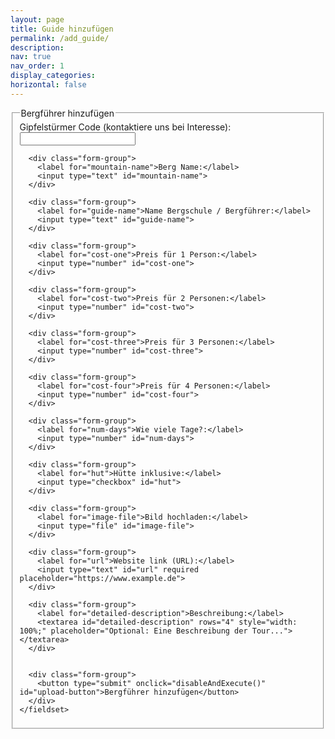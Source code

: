 ```yaml
---
layout: page
title: Guide hinzufügen
permalink: /add_guide/
description:
nav: true
nav_order: 1
display_categories:
horizontal: false
---
```


<html>
<head>
  <title>Bergführer hinzufügen</title>
  <link rel="stylesheet" type="text/css" href="../projects/css/style.css">
</head>

<body>

  <script type="text/javascript" src="../projects/js/functions.js"></script>
  
  <form id="create-form" class="modern-form">
    <fieldset>
      <legend>Bergführer hinzufügen</legend>
      <div class="form-group">
        <label for="code">Gipfelstürmer Code (kontaktiere uns bei Interesse):</label>
        <input type="text" id="code">
        <span id="error-message" style="color: red; display: none;">Falscher Code</span>
        <input type="hidden" id="correct-code" value="bester-bergführer">
      </div>

      <div class="form-group">
        <label for="mountain-name">Berg Name:</label>
        <input type="text" id="mountain-name">
      </div>

      <div class="form-group">
        <label for="guide-name">Name Bergschule / Bergführer:</label>
        <input type="text" id="guide-name">
      </div>

      <div class="form-group">
        <label for="cost-one">Preis für 1 Person:</label>
        <input type="number" id="cost-one">
      </div>

      <div class="form-group">
        <label for="cost-two">Preis für 2 Personen:</label>
        <input type="number" id="cost-two">
      </div>

      <div class="form-group">
        <label for="cost-three">Preis für 3 Personen:</label>
        <input type="number" id="cost-three">
      </div>

      <div class="form-group">
        <label for="cost-four">Preis für 4 Personen:</label>
        <input type="number" id="cost-four">
      </div>

      <div class="form-group">
        <label for="num-days">Wie viele Tage?:</label>
        <input type="number" id="num-days">
      </div>

      <div class="form-group">
        <label for="hut">Hütte inklusive:</label>
        <input type="checkbox" id="hut">
      </div>

      <div class="form-group">
        <label for="image-file">Bild hochladen:</label>
        <input type="file" id="image-file">
      </div>

      <div class="form-group">
        <label for="url">Website link (URL):</label>
        <input type="text" id="url" required placeholder="https://www.example.de">
      </div>

      <div class="form-group">
        <label for="detailed-description">Beschreibung:</label>
        <textarea id="detailed-description" rows="4" style="width: 100%;" placeholder="Optional: Eine Beschreibung der Tour..."></textarea>
      </div>


      <div class="form-group">
        <button type="submit" onclick="disableAndExecute()" id="upload-button">Bergführer hinzufügen</button>
      </div>
    </fieldset>
  </form>

  
  <!-- Firebase SDK -->
  <script type="module" src="https://www.gstatic.com/firebasejs/7.7.0/firebase-app.js"></script>
  <script type="module" src="https://www.gstatic.com/firebasejs/7.7.0/firebase-firestore.js"></script>
  <script type="module" src="https://www.gstatic.com/firebasejs/7.7.0/firebase-storage.js"></script>

  <script type="module" src="../projects/js/firebase.js"></script>

</body>